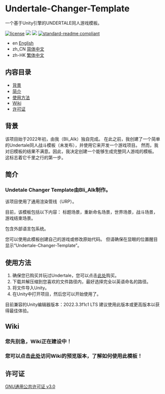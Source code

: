 # Undertale-Changer-Template
一个基于Unity引擎的UNDERTALE同人游戏模板。

[![license](https://img.shields.io/github/license/Bli-AIk/Undertale-Changer-Template
)](LICENSE)
<img src="https://img.shields.io/github/repo-size/Bli-AIk/Undertale-Changer-Template.svg"/>
<img src="https://img.shields.io/github/last-commit/Bli-AIk/Undertale-Changer-Template.svg"/>
[![standard-readme compliant](https://img.shields.io/badge/readme%20style-standard-brightgreen.svg?style=flat-square)](https://github.com/RichardLitt/standard-readme)

- en [English](README.md)
- zh_CN [简体中文](README.zh_CN.md)
- zh-HK [繁体中文](README.zh-HK.md)

## 内容目录

- [背景](#背景)
- [简介](#简介)
- [使用方法](#使用方法)
- [Wiki](#Wiki)
- [许可证](#许可证)


## 背景
该项目始于2022年初，由我（Bli_AIk）独自完成。
在此之前，我创建了一个简单的Undertale同人战斗模板（未发布），并使用它来开发一个游戏项目。
然而，我对旧模板的结果不满意。因此，我决定创建一个能够生成完整同人游戏的模板。
这标志着它千里之行的第一步。

## 简介
### Undetale Changer Template由Bli_AIk制作。

该项目使用了通用渲染管线（URP）。

目前，该模板包括以下内容：
标题场景，重新命名场景，世界场景，战斗场景，游戏结束场景。

包含外部语言包系统。

您可以使用此模板创建自己的游戏或修改原始代码。
但请确保在显眼的位置醒目显示“Undertale-Changer-Template”。

## 使用方法
1. 确保您已购买并玩过Undertale，您可以点击[此处](undertale.com)购买。
2. 下载并解压缩到您喜欢的文件路径内，最好选择完全以英语命名的路径。
3. 将文件导入Unity。
4. 在Unity中打开项目，然后您可以开始使用了。

目前兼容的Unity编辑器版本：2022.3.3f1c1 LTS
建议使用此版本或更高版本以获得最佳体验。

## Wiki

### 您先别急，Wiki正在建设中！
### 您可以点击[此处](www.bilibili.com/video/BV1GJ411x7h7)访问Wiki的预览版本，了解如何使用此模板！

## 许可证

[GNU通用公共许可证 v3.0](../LICENSE)